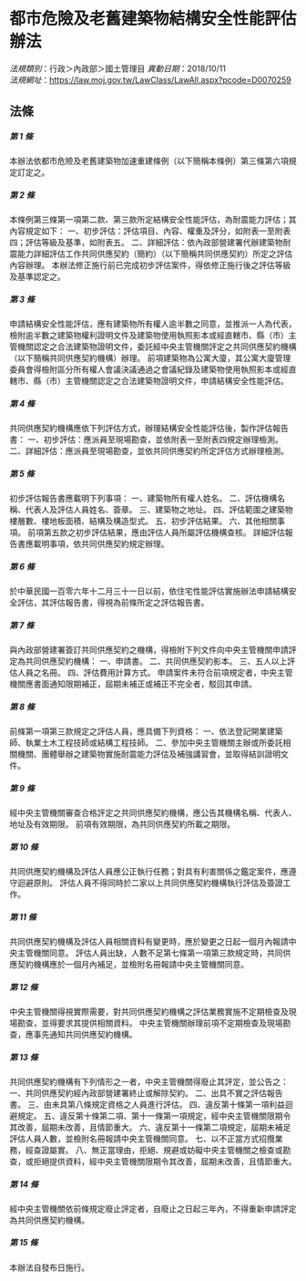 # 都市危險及老舊建築物結構安全性能評估辦法

*法規類別*：行政＞內政部＞國土管理目
*異動日期*：2018/10/11  
*法規網址*：https://law.moj.gov.tw/LawClass/LawAll.aspx?pcode=D0070259



## 法條
##### 第 1 條
本辦法依都市危險及老舊建築物加速重建條例（以下簡稱本條例）第三條第六項規定訂定之。

##### 第 2 條
本條例第三條第一項第二款、第三款所定結構安全性能評估，為耐震能力評估；其內容規定如下：
一、初步評估：評估項目、內容、權重及評分，如附表一至附表四；評估等級及基準，如附表五。
二、詳細評估：依內政部營建署代辦建築物耐震能力詳細評估工作共同供應契約（簡約）（以下簡稱共同供應契約）所定之評估內容辦理。
本辦法修正施行前已完成初步評估案件，得依修正施行後之評估等級及基準認定之。

##### 第 3 條
申請結構安全性能評估，應有建築物所有權人逾半數之同意，並推派一人為代表，檢附逾半數之建築物權利證明文件及建築物使用執照影本或經直轄市、縣（市）主管機關認定之合法建築物證明文件，委託經中央主管機關評定之共同供應契約機構（以下簡稱共同供應契約機構）辦理。
前項建築物為公寓大廈，其公寓大廈管理委員會得檢附區分所有權人會議決議通過之會議紀錄及建築物使用執照影本或經直轄市、縣（市）主管機關認定之合法建築物證明文件，申請結構安全性能評估。

##### 第 4 條
共同供應契約機構應依下列評估方式，辦理結構安全性能評估後，製作評估報告書：
一、初步評估：應派員至現場勘查，並依附表一至附表四規定辦理檢測。
二、詳細評估：應派員至現場勘查，並依共同供應契約所定評估方式辦理檢測。

##### 第 5 條
初步評估報告書應載明下列事項：
一、建築物所有權人姓名。
二、評估機構名稱、代表人及評估人員姓名、簽章。
三、建築物之地址。
四、評估範圍之建築物樓層數、樓地板面積、結構及構造型式。
五、初步評估結果。
六、其他相關事項。
前項第五款之初步評估結果，應由評估人員所屬評估機構查核。
詳細評估報告書應載明事項，依共同供應契約規定辦理。

##### 第 6 條
於中華民國一百零六年十二月三十一日以前，依住宅性能評估實施辦法申請結構安全評估，其評估報告書，得視為前條所定之評估報告書。

##### 第 7 條
與內政部營建署簽訂共同供應契約之機構，得檢附下列文件向中央主管機關申請評定為共同供應契約機構：
一、申請書。
二、共同供應契約影本。
三、五人以上評估人員之名冊。
四、評估費用計算方式。
申請案件未符合前項規定者，中央主管機關應書面通知限期補正，屆期未補正或補正不完全者，駁回其申請。

##### 第 8 條
前條第一項第三款規定之評估人員，應具備下列資格：
一、依法登記開業建築師、執業土木工程技師或結構工程技師。
二、參加中央主管機關主辦或所委託相關機關、團體舉辦之建築物實施耐震能力評估及補強講習會，並取得結訓證明文件。

##### 第 9 條
經中央主管機關審查合格評定之共同供應契約機構，應公告其機構名稱、代表人、地址及有效期限。
前項有效期限，為共同供應契約所載之期限。

##### 第 10 條
共同供應契約機構及評估人員應公正執行任務；對具有利害關係之鑑定案件，應遵守迴避原則。
評估人員不得同時於二家以上共同供應契約機構執行評估及簽證工作。

##### 第 11 條
共同供應契約機構及評估人員相關資料有變更時，應於變更之日起一個月內報請中央主管機關同意。
評估人員出缺，人數不足第七條第一項第三款規定時，共同供應契約機構應於一個月內補足，並檢附名冊報請中央主管機關同意。

##### 第 12 條
中央主管機關得視實際需要，對共同供應契約機構之評估業務實施不定期檢查及現場勘查，並得要求其提供相關資料。
中央主管機關辦理前項不定期檢查及現場勘查，應事先通知共同供應契約機構。

##### 第 13 條
共同供應契約機構有下列情形之一者，中央主管機關得廢止其評定，並公告之：
一、共同供應契約經內政部營建署終止或解除契約。
二、出具不實之評估報告書。
三、由未具第八條規定資格之人員進行評估。
四、違反第十條第一項利益迴避規定。
五、違反第十條第二項、第十一條第一項規定，經中央主管機關限期令其改善，屆期未改善，且情節重大。
六、違反第十一條第二項規定，屆期未補足評估人員人數，並檢附名冊報請中央主管機關同意。
七、以不正當方式招攬業務，經查證屬實。
八、無正當理由，拒絕、規避或妨礙中央主管機關之檢查或勘查，或拒絕提供資料，經中央主管機關限期令其改善，屆期未改善，且情節重大。

##### 第 14 條
經中央主管機關依前條規定廢止評定者，自廢止之日起三年內，不得重新申請評定為共同供應契約機構。

##### 第 15 條
本辦法自發布日施行。


